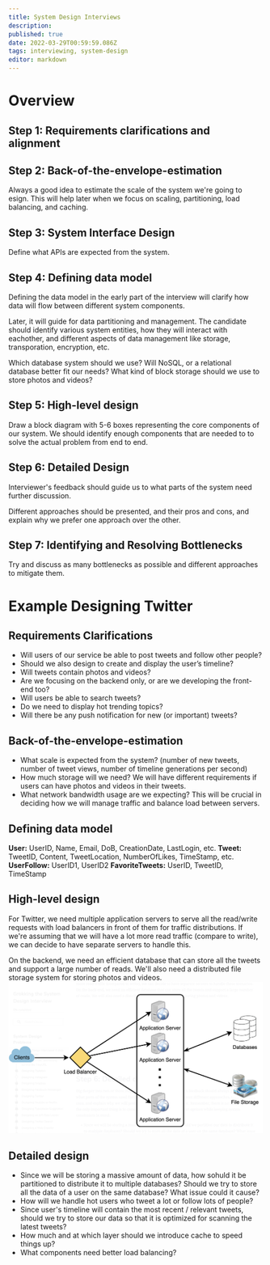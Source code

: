 ```yaml
---
title: System Design Interviews
description: 
published: true
date: 2022-03-29T00:59:59.086Z
tags: interviewing, system-design
editor: markdown
---
```


# Overview 
## Step 1: Requirements clarifications and alignment

## Step 2: Back-of-the-envelope-estimation
Always a good idea to estimate the scale of the system we're going to esign. This will help later when we focus on scaling, partitioning, load balancing, and caching. 

## Step 3: System Interface Design
Define what APIs are expected from the system. 

## Step 4: Defining data model
Defining the data model in the early part of the interview will clarify how data will flow between different system components. 

Later, it will guide for data partitioning and management. The candidate should identify various system entities, how they will interact with eachother, and different aspects of data management like storage, transporation, encryption, etc.

Which database system should we use? Will NoSQL, or a relational database better fit our needs? What kind of block storage should we use to store photos and videos?

## Step 5: High-level design
Draw a block diagram with 5-6 boxes representing the core components of our system. We should identify enough components that are needed to to solve the actual problem from end to end.

## Step 6: Detailed Design
Interviewer's feedback should guide us to what parts of the system need further discussion. 

Different approaches should be presented, and their pros and cons, and explain why we prefer one approach over the other. 

## Step 7: Identifying and Resolving Bottlenecks
Try and discuss as many bottlenecks as possible and different approaches to mitigate them. 


# Example Designing Twitter
## Requirements Clarifications
- Will users of our service be able to post tweets and follow other people?
- Should we also design to create and display the user’s timeline?
- Will tweets contain photos and videos?
- Are we focusing on the backend only, or are we developing the front-end too?
- Will users be able to search tweets?
- Do we need to display hot trending topics?
- Will there be any push notification for new (or important) tweets?

## Back-of-the-envelope-estimation
- What scale is expected from the system? (number of new tweets, number of tweet views, number of timeline generations per second)
- How much storage will we need? We will have different requirements if users can have photos and videos in their tweets.
- What network bandwidth usage are we expecting? This will be crucial in deciding how we will manage traffic and balance load between servers.

## Defining data model
**User:** UserID, Name, Email, DoB, CreationDate, LastLogin, etc.
**Tweet:** TweetID, Content, TweetLocation, NumberOfLikes, TimeStamp, etc.
**UserFollow:** UserID1, UserID2
**FavoriteTweets:** UserID, TweetID, TimeStamp

## High-level design
For Twitter, we need multiple application servers to serve all the read/write requests with load balancers in front of them for traffic distributions. If we're assuming that we will have a lot more read traffic (compare to write), we can decide to have separate servers to handle this. 

On the backend, we need an efficient database that can store all the tweets and support a large number of reads. We'll also need a distributed file storage system for storing photos and videos.
![twitter_structure.png](/twitter_structure.png)

## Detailed design
- Since we will be storing a massive amount of data, how sohuld it be partitioned to distribute it to multiple databases? Should we try to store all the data of a user on the same database? What issue could it cause?
- How will we handle hot users who tweet a lot or follow lots of people?
- Since user's timeline will contain the most recent / relevant tweets, should we try to store our data so that it is optimized for scanning the latest tweets?
- How much and at which layer should we introduce cache to speed things up?
- What components need better load balancing?